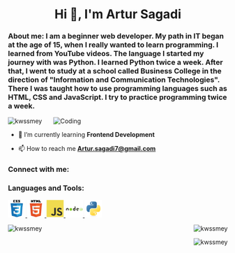 <h1 align="center">Hi 👋, I'm Artur Sagadi</h1>
<h3 align="left">About me: I am a beginner web developer. My path in IT began at the age of 15, when I really wanted to learn programming. I learned from YouTube videos. The language I started my journey with was Python. I learned Python twice a week. After that, I went to study at a school called Business College in the direction of "Information and Communication Technologies". There I was taught how to use programming languages such as HTML, CSS and JavaScript. I try to practice programming twice a week.</h3>

<img align="right" width="400px" src="https://camo.githubusercontent.com/cae12fddd9d6982901d82580bdf321d81fb299141098ca1c2d4891870827bf17/68747470733a2f2f6d69726f2e6d656469756d2e636f6d2f6d61782f313336302f302a37513379765349765f7430696f4a2d5a2e676966" alt="Coding">


<p align="left"> <img src="https://komarev.com/ghpvc/?username=kwssmey&label=Profile%20views&color=0e75b6&style=flat" alt="kwssmey" /> </p>

- 🌱 I’m currently learning **Frontend Development**

- 📫 How to reach me **Artur.sagadi7@gmail.com**

<h3 align="left">Connect with me:</h3>
<p align="left">
</p>

<h3 align="left">Languages and Tools:</h3>
<p align="left"> <a href="https://www.w3schools.com/css/" target="_blank" rel="noreferrer"> <img src="https://raw.githubusercontent.com/devicons/devicon/master/icons/css3/css3-original-wordmark.svg" alt="css3" width="40" height="40"/> </a> <a href="https://www.w3.org/html/" target="_blank" rel="noreferrer"> <img src="https://raw.githubusercontent.com/devicons/devicon/master/icons/html5/html5-original-wordmark.svg" alt="html5" width="40" height="40"/> </a> <a href="https://developer.mozilla.org/en-US/docs/Web/JavaScript" target="_blank" rel="noreferrer"> <img src="https://raw.githubusercontent.com/devicons/devicon/master/icons/javascript/javascript-original.svg" alt="javascript" width="40" height="40"/> </a> <a href="https://nodejs.org" target="_blank" rel="noreferrer"> <img src="https://raw.githubusercontent.com/devicons/devicon/master/icons/nodejs/nodejs-original-wordmark.svg" alt="nodejs" width="40" height="40"/> </a> <a href="https://www.python.org" target="_blank" rel="noreferrer"> <img src="https://raw.githubusercontent.com/devicons/devicon/master/icons/python/python-original.svg" alt="python" width="40" height="40"/> </a> </p>

<p><img align="left" src="https://github-readme-stats.vercel.app/api/top-langs?username=kwssmey&show_icons=true&locale=en&layout=compact" alt="kwssmey" /></p>

<p>&nbsp;<img align="right" src="https://github-readme-stats.vercel.app/api?username=kwssmey&show_icons=true&locale=en" alt="kwssmey" /></p>

<p><img align="right" src="https://github-readme-streak-stats.herokuapp.com/?user=kwssmey&" alt="kwssmey" /></p>
